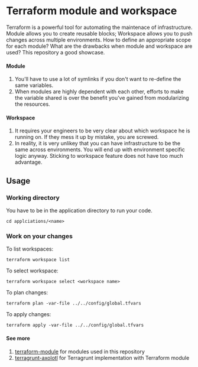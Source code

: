 # Terraform module and workspace
Terraform is a powerful tool for automating the maintenace of infrastructure.
Module allows you to create reusable blocks; Workspace allows you to push changes
across multiple environments. How to define an appropriate scope for each module?
What are the drawbacks when module and workspace are used? This repository a
good showcase.

#### Module
1. You'll have to use a lot of symlinks if you don't want to re-define the same variables.
1. When modules are highly dependent with each other, efforts to make the variable shared
is over the benefit you've gained from modularizing the resources.

#### Workspace
1. It requires your engineers to be very clear about which workspace he is running on.
If they mess it up by mistake, you are screwed.
1. In reality, it is very unlikey that you can have infrastructure to be the same
across environments. You will end up with environment specific logic anyway. Sticking to
workspace feature does not have too much advantage.

## Usage
### Working directory
You have to be in the application directory to run your code.
```
cd applciations/<name>
```

### Work on your changes
To list workspaces:
```
terraform workspace list
```

To select workspace:
```
terraform workspace select <workspace name>
```

To plan changes:
```
terraform plan -var-file ../../config/global.tfvars
```

To apply changes:
```
terraform apply -var-file ../../config/global.tfvars
```

#### See more  
1. [terraform-module](https://github.com/tchiunam/terraform-module) for modules used in this repository
1. [terragrunt-axolotl](https://github.com/tchiunam/terragrunt-axolotl) for Terragrunt implementation with Terraform module
